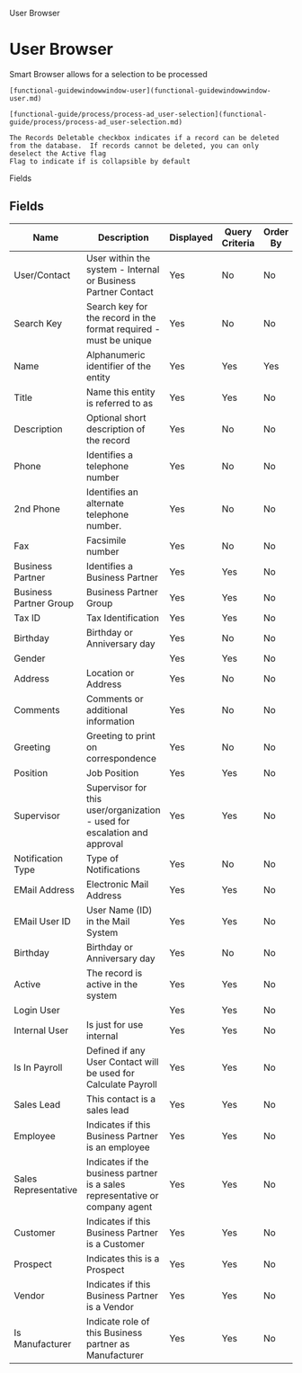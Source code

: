 
User Browser
# User Browser


Smart Browser allows for a selection to be processed

```
[functional-guidewindowwindow-user](functional-guidewindowwindow-user.md)
```

```
[functional-guide/process/process-ad_user-selection](functional-guide/process/process-ad_user-selection.md)
```

```
The Records Deletable checkbox indicates if a record can be deleted from the database.  If records cannot be deleted, you can only deselect the Active flag
Flag to indicate if is collapsible by default
```
Fields
## Fields




Name                   | Description                                                                   | Displayed | Query Criteria | Order By | Read Only | Mandatory
---------------------- | ----------------------------------------------------------------------------- | --------- | -------------- | -------- | --------- | ---------
User/Contact           | User within the system - Internal or Business Partner Contact                 | Yes       | No             | No       | Yes       | No       
Search Key             | Search key for the record in the format required - must be unique             | Yes       | No             | No       | Yes       | No       
Name                   | Alphanumeric identifier of the entity                                         | Yes       | Yes            | Yes      | No        | No       
Title                  | Name this entity is referred to as                                            | Yes       | Yes            | No       | No        | No       
Description            | Optional short description of the record                                      | Yes       | No             | No       | No        | No       
Phone                  | Identifies a telephone number                                                 | Yes       | No             | No       | No        | No       
2nd Phone              | Identifies an alternate telephone number.                                     | Yes       | No             | No       | No        | No       
Fax                    | Facsimile number                                                              | Yes       | No             | No       | No        | No       
Business Partner       | Identifies a Business Partner                                                 | Yes       | Yes            | No       | Yes       | No       
Business Partner Group | Business Partner Group                                                        | Yes       | Yes            | No       | Yes       | No       
Tax ID                 | Tax Identification                                                            | Yes       | Yes            | No       | Yes       | No       
Birthday               | Birthday or Anniversary day                                                   | Yes       | No             | No       | No        | No       
Gender                 |                                                                               | Yes       | Yes            | No       | No        | No       
Address                | Location or Address                                                           | Yes       | No             | No       | Yes       | No       
Comments               | Comments or additional information                                            | Yes       | No             | No       | No        | No       
Greeting               | Greeting to print on correspondence                                           | Yes       | No             | No       | No        | No       
Position               | Job Position                                                                  | Yes       | Yes            | No       | No        | No       
Supervisor             | Supervisor for this user/organization - used for escalation and approval      | Yes       | Yes            | No       | No        | No       
Notification Type      | Type of Notifications                                                         | Yes       | No             | No       | No        | No       
EMail Address          | Electronic Mail Address                                                       | Yes       | Yes            | No       | No        | No       
EMail User ID          | User Name (ID) in the Mail System                                             | Yes       | Yes            | No       | No        | No       
Birthday               | Birthday or Anniversary day                                                   | Yes       | No             | No       | No        | No       
Active                 | The record is active in the system                                            | Yes       | Yes            | No       | No        | No       
Login User             |                                                                               | Yes       | Yes            | No       | Yes       | No       
Internal User          | Is just for use internal                                                      | Yes       | Yes            | No       | Yes       | No       
Is In Payroll          | Defined if any User Contact will be used for Calculate Payroll                | Yes       | Yes            | No       | Yes       | No       
Sales Lead             | This contact is a sales lead                                                  | Yes       | Yes            | No       | Yes       | No       
Employee               | Indicates if  this Business Partner is an employee                            | Yes       | Yes            | No       | Yes       | No       
Sales Representative   | Indicates if  the business partner is a sales representative or company agent | Yes       | Yes            | No       | Yes       | No       
Customer               | Indicates if this Business Partner is a Customer                              | Yes       | Yes            | No       | Yes       | No       
Prospect               | Indicates this is a Prospect                                                  | Yes       | Yes            | No       | Yes       | No       
Vendor                 | Indicates if this Business Partner is a Vendor                                | Yes       | Yes            | No       | Yes       | No       
Is Manufacturer        | Indicate role of this Business partner as Manufacturer                        | Yes       | Yes            | No       | Yes       | No       
